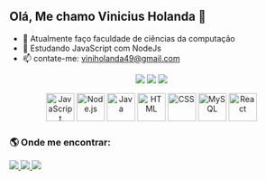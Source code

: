 ## Olá, Me chamo Vinicius Holanda 👋



- 🔭 Atualmente faço faculdade de ciências da computação
- 🌱 Estudando JavaScript com NodeJs
- 📫 contate-me: viniholanda49@gmail.com


<p align="center">
  <img src="https://github-readme-stats.vercel.app/api?username=viniciusholand&show_icons=true&theme=radical&cache_seconds=3600" />
  <img src="https://github-readme-streak-stats.herokuapp.com/?user=viniciusholand&theme=radical" />
  <img src="https://github-readme-stats.vercel.app/api/top-langs/?username=viniciusholand&layout=compact&theme=radical" />
</p>

<p align="center">
  <img src="https://cdn.jsdelivr.net/gh/devicons/devicon/icons/javascript/javascript-original.svg" alt="JavaScript" width="50" height="50"/>
  <img src="https://cdn.jsdelivr.net/gh/devicons/devicon/icons/nodejs/nodejs-original.svg" alt="Node.js" width="50" height="50"/>
  <img src="https://cdn.jsdelivr.net/gh/devicons/devicon/icons/java/java-original.svg" alt="Java" width="50" height="50"/>
  <img src="https://cdn.jsdelivr.net/gh/devicons/devicon/icons/html5/html5-original.svg" alt="HTML" width="50" height="50"/>
  <img src="https://cdn.jsdelivr.net/gh/devicons/devicon/icons/css3/css3-original.svg" alt="CSS" width="50" height="50"/>
  <img src="https://cdn.jsdelivr.net/gh/devicons/devicon/icons/mysql/mysql-original.svg" alt="MySQL" width="50" height="50"/>
   <img src="https://cdn.jsdelivr.net/gh/devicons/devicon/icons/react/react-original.svg" alt="React" width="50" height="50"/>
</p>

### 🌎 Onde me encontrar:

<p align="left">
  <a href="https://www.linkedin.com/in/vinicius-holanda-62643815b?utm_source=share&utm_campaign=share_via&utm_content=profile&utm_medium=android_app" target="_blank">
    <img src="https://img.shields.io/badge/-LinkedIn-0077B5?style=for-the-badge&logo=linkedin&logoColor=white">
  </a>
  <a href="https://instagram.com/SEU_INSTAGRAM" target="_blank">
    <img src="https://img.shields.io/badge/-Instagram-E4405F?style=for-the-badge&logo=instagram&logoColor=white">
  </a>
  <a href="mailto:SEU_EMAIL@gmail.com" target="_blank">
    <img src="https://img.shields.io/badge/-Gmail-D14836?style=for-the-badge&logo=gmail&logoColor=white">
  </a>
</p>


